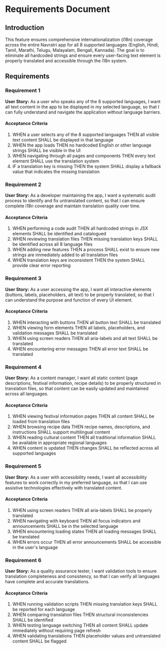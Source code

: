 # Requirements Document

## Introduction

This feature ensures comprehensive internationalization (i18n) coverage across the entire Navratri app for all 8 supported languages (English, Hindi, Tamil, Marathi, Telugu, Malayalam, Bengali, Kannada). The goal is to eliminate all hardcoded strings and ensure every user-facing text element is properly translated and accessible through the i18n system.

## Requirements

### Requirement 1

**User Story:** As a user who speaks any of the 8 supported languages, I want all text content in the app to be displayed in my selected language, so that I can fully understand and navigate the application without language barriers.

#### Acceptance Criteria

1. WHEN a user selects any of the 8 supported languages THEN all visible text content SHALL be displayed in that language
2. WHEN the app loads THEN no hardcoded English or other language strings SHALL be visible in the UI
3. WHEN navigating through all pages and components THEN every text element SHALL use the translation system
4. IF a translation key is missing THEN the system SHALL display a fallback value that indicates the missing translation

### Requirement 2

**User Story:** As a developer maintaining the app, I want a systematic audit process to identify and fix untranslated content, so that I can ensure complete i18n coverage and maintain translation quality over time.

#### Acceptance Criteria

1. WHEN performing a code audit THEN all hardcoded strings in JSX elements SHALL be identified and catalogued
2. WHEN reviewing translation files THEN missing translation keys SHALL be identified across all 8 language files
3. WHEN adding new features THEN a process SHALL exist to ensure new strings are immediately added to all translation files
4. WHEN translation keys are inconsistent THEN the system SHALL provide clear error reporting

### Requirement 3

**User Story:** As a user accessing the app, I want all interactive elements (buttons, labels, placeholders, alt text) to be properly translated, so that I can understand the purpose and function of every UI element.

#### Acceptance Criteria

1. WHEN interacting with buttons THEN all button text SHALL be translated
2. WHEN viewing form elements THEN all labels, placeholders, and validation messages SHALL be translated
3. WHEN using screen readers THEN all aria-labels and alt text SHALL be translated
4. WHEN encountering error messages THEN all error text SHALL be translated

### Requirement 4

**User Story:** As a content manager, I want all static content (page descriptions, festival information, recipe details) to be properly structured in translation files, so that content can be easily updated and maintained across all languages.

#### Acceptance Criteria

1. WHEN viewing festival information pages THEN all content SHALL be loaded from translation files
2. WHEN browsing recipe data THEN recipe names, descriptions, and instructions SHALL support multilingual content
3. WHEN reading cultural content THEN all traditional information SHALL be available in appropriate regional languages
4. WHEN content is updated THEN changes SHALL be reflected across all supported languages

### Requirement 5

**User Story:** As a user with accessibility needs, I want all accessibility features to work correctly in my preferred language, so that I can use assistive technologies effectively with translated content.

#### Acceptance Criteria

1. WHEN using screen readers THEN all aria-labels SHALL be properly translated
2. WHEN navigating with keyboard THEN all focus indicators and announcements SHALL be in the selected language
3. WHEN encountering loading states THEN all loading messages SHALL be translated
4. WHEN errors occur THEN all error announcements SHALL be accessible in the user's language

### Requirement 6

**User Story:** As a quality assurance tester, I want validation tools to ensure translation completeness and consistency, so that I can verify all languages have complete and accurate translations.

#### Acceptance Criteria

1. WHEN running validation scripts THEN missing translation keys SHALL be reported for each language
2. WHEN comparing translation files THEN structural inconsistencies SHALL be identified
3. WHEN testing language switching THEN all content SHALL update immediately without requiring page refresh
4. WHEN validating translations THEN placeholder values and untranslated content SHALL be flagged